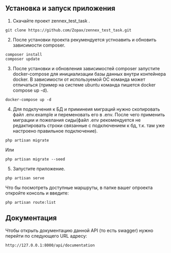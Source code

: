 ## Установка и запуск приложения

1. Скачайте проект zennex_test_task .
```
git clone https://github.com/Zopax/zennex_test_task.git
```

2. После установки проекта рекумендуется устноавить и обновить зависимости composer.
```
composer install
composer update
```

3. После установки и обновления зависимостей composer запустите docker-compose для инициализации базы данных внутри контейнера docker.
В зависимости от используемой ОС команда может отличаться (пример на системе ubuntu команда пишется docker compose up -d).
```
docker-compose up -d
```

4. Для подклучения к БД и приминеия миграций нужно скопировать файл .env.example и переменовать его в .env.
После чего применить миграции  и пожелания сиды(файл .env рекомендуется не редактировать строки связанные с подключением к бд, т.к. там уже настроено правильное подключение).
```
php artisan migrate
```
Или
```
php artisan migrate --seed
```

5. Запустите приложение.
```
php artisan serve
```

Что бы посмотреть доступные маршруты, в папке вашег опроекта откройте консоль и введите:
```
php artisan route:list
```

## Документация

Чтобы открыть документацию данной API (то есть swagger) нужно перейти по следующего URL адресу:
```
http://127.0.0.1:8000/api/documentation
```
